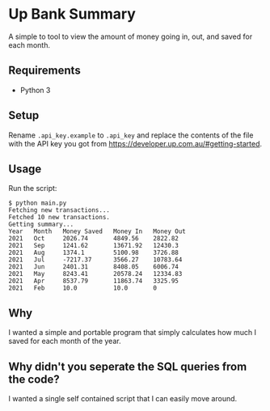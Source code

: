 # Up Bank Summary
A simple to tool to view the amount of money going in, out, and saved for each month.

## Requirements
- Python 3

## Setup
Rename `.api_key.example` to `.api_key` and replace the contents of the file with the API key you got from https://developer.up.com.au/#getting-started.

## Usage
Run the script:
```
$ python main.py
Fetching new transactions...
Fetched 10 new transactions.
Getting summary...
Year   Month   Money Saved   Money In   Money Out  
2021   Oct     2026.74       4849.56    2822.82    
2021   Sep     1241.62       13671.92   12430.3    
2021   Aug     1374.1        5100.98    3726.88    
2021   Jul     -7217.37      3566.27    10783.64   
2021   Jun     2401.31       8408.05    6006.74    
2021   May     8243.41       20578.24   12334.83   
2021   Apr     8537.79       11863.74   3325.95    
2021   Feb     10.0          10.0       0   
```

## Why
I wanted a simple and portable program that simply calculates how much I saved for each month of the year.

## Why didn't you seperate the SQL queries from the code?
I wanted a single self contained script that I can easily move around.
